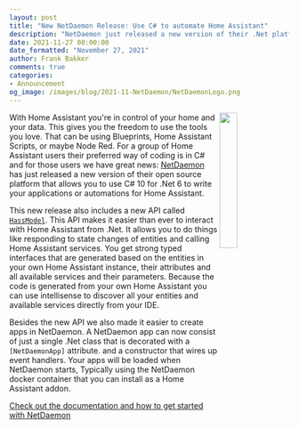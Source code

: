 ```yaml
---
layout: post
title: "New NetDaemon Release: Use C# to automate Home Assistant"
description: "NetDaemon just released a new version of their .Net platform for Home Assistant"
date: 2021-11-27 00:00:00
date_formatted: "November 27, 2021"
author: Frank Bakker
comments: true
categories:
- Announcement
og_image: /images/blog/2021-11-NetDaemon/NetDaemonLogo.png
---
```


<img src='/images/blog/2021-11-NetDaemon/NetDaemonLogo.png' style='border: 0;box-shadow: none; width: 25%; height: 25%; float: right;'>

With Home Assistant you're in control of your home and your data. This gives you the freedom to use the tools you love. That can be using Blueprints, Home Assistant Scripts, or maybe Node Red. For a group of Home Assistant users their preferred way of coding is in C# and for those users we have great news: [NetDaemon](https://netdaemon.xyz/) has just released a new version of their open source platform that allows you to use C# 10 for .Net 6 to write your applications or automations for Home Assistant.

This new release also includes a new API called [`HassModel`](https://netdaemon.xyz/docs/hass_model/hass_model). This API makes it easier than ever to interact with Home Assistant from .Net. It allows you to do things like responding to state changes of entities and calling Home Assistant services. You get strong typed interfaces that are generated based on the entities in your own Home Assistant instance, their attributes and all available services and their parameters. Because the code is generated from your own Home Assistant you can use intellisense to discover all your entities and available services directly from your IDE.

Besides the new API we also made it easier to create apps in NetDaemon. A NetDaemon app can now consist of just a single .Net class that is decorated with a `[NetDaemonApp]` attribute. and a constructor that wires up event handlers. Your apps will be loaded when NetDaemon starts, Typically using the NetDaemon docker container that you can install as a Home Assistant addon.

[Check out the documentation and how to get started with NetDaemon](https://netdaemon.xyz/)
